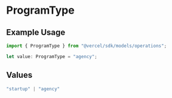 # ProgramType

## Example Usage

```typescript
import { ProgramType } from "@vercel/sdk/models/operations";

let value: ProgramType = "agency";
```

## Values

```typescript
"startup" | "agency"
```